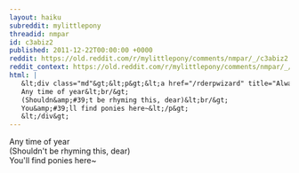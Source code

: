 ```yaml
---
layout: haiku
subreddit: mylittlepony
threadid: nmpar
id: c3abiz2
published: 2011-12-22T00:00:00 +0000
reddit: https://old.reddit.com/r/mylittlepony/comments/nmpar/_/c3abiz2
reddit_context: https://old.reddit.com/r/mylittlepony/comments/nmpar/_/c3abiz2?context=3
html: |
   &lt;div class="md"&gt;&lt;p&gt;&lt;a href="/rderpwizard" title="Always Relevant / Upvotes For The Best Hotel / Paper Bag Princess"&gt;&lt;/a&gt;
   Any time of year&lt;br/&gt;
   (Shouldn&amp;#39;t be rhyming this, dear)&lt;br/&gt;
   You&amp;#39;ll find ponies here~&lt;/p&gt;
   &lt;/div&gt;
---
```


[](/rderpwizard "Always Relevant / Upvotes For The Best Hotel / Paper Bag Princess")
Any time of year  
(Shouldn't be rhyming this, dear)  
You'll find ponies here~